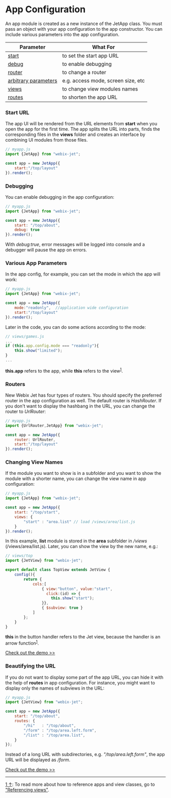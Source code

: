 # App Configuration

An app module is created as a new instance of the JetApp class. You must pass an object with your app configuration to the app constructor. You can include various parameters into the app configuration.

| Parameter | What For |
|-----------|----------|
| [start](#start)     | to set the start app URL|
| [debug](#debug)     | to enable debugging |
| [router](#router)   | to change a router |
| [arbitrary parameters](#other) | e.g. access mode, screen size, etc |
| [views](#views)     | to change view modules names |
| [routes](#routes)   | to shorten the app URL |

### <span id="start">Start URL</span>

The app UI will be rendered from the URL elements from **start** when you open the app for the first time. The app splits the URL into parts, finds the corresponding files in the **views** folder and creates an interface by combining UI modules from those files.

~~~js
// myapp.js
import {JetApp} from "webix-jet";

const app = new JetApp({
    start:"/top/layout"
}).render();
~~~

### <span id="debug">Debugging</span>

You can enable debugging in the app configuration: 

```js
// myapp.js
import {JetApp} from "webix-jet";

const app = new JetApp({
    start: "/top/about",
    debug: true
}).render();
```

With *debug:true*, error messages will be logged into console and a debugger will pause the app on errors.

### <span id="other">Various App Parameters</span>

In the app config, for example, you can set the mode in which the app will work:

```js
// myapp.js
import {JetApp} from "webix-jet";

const app = new JetApp({
	mode:"readonly",  //application wide configuration
	start:"/top/layout"
}).render();
```

Later in the code, you can do some actions according to the mode:

```js
// views/games.js
...
if (this.app.config.mode === "readonly"){
	this.show("limited");
}
...
```

**this.app** refers to the app, while **this** refers to the view<sup><a href="#myfootnote1" id="origin">1</a></sup>.

### <span id="router">Routers</span>

New Webix Jet has four types of routers. You should specify the preferred router in the app configuration as well. The default router is *HashRouter*. If you don't want to display the hashbang in the URL, you can change the router to *UrlRouter*:

```js
// myapp.js
import {UrlRouter,JetApp} from "webix-jet";

const app = new JetApp({
	router: UrlRouter,
    start:"/top/layout"
}).render();
```

### <span id="views">Changing View Names</span>

If the module you want to show is in a subfolder and you want to show the module with a shorter name, you can change the view name in app configuration:

```js
// myapp.js
import {JetApp} from "webix-jet";

const app = new JetApp({
    start: "/top/start",
    views: {
        "start" : "area.list" // load /views/area/list.js
    }
}).render();
```

In this example, **list** module is stored in the **area** subfolder in */views* (/views/area/list.js). Later, you can show the view by the new name, e.g.:

```js
// views/top
import {JetView} from "webix-jet";

export default class TopView extends JetView {
	config(){
		return {
			cols:[
                { view:"button", value:"start",
                  click:(id) => {
					this.show("start");
				}},
				{ $subview: true }
			]
		};
	}
}
```

**this** in the button handler refers to the Jet view, because the handler is an arrow function<sup><a href="#myfootnote1" id="origin1">1</a></sup>.

[Check out the demo >>](https://github.com/webix-hub/jet-demos/blob/master/sources/viewresolve.js)

### <span id="routes">Beautifying the URL</span>

If you do not want to display some part of the app URL, you can hide it with the help of **routes** in app configuration. For instance, you might want to display only the names of subviews in the URL: 

```js
// myapp.js
import {JetView} from "webix-jet";

const app = new JetApp({
    start: "/top/about",
    routes: {
        "/hi" 	: "/top/about",
        "/form" : "/top/area.left.form",
        "/list" : "/top/area.list",
    }
});
```

Instead of a long URL with subdirectories, e.g. *"/top/area.left.form"*, the app URL will be displayed as */form*.

[Check out the demo >>](https://github.com/webix-hub/jet-demos/blob/master/sources/routes.js)

<!-- footnotes -->
- - -
<a id="myfootnote1" href="#origin1">1 &uarr;</a>:
To read more about how to reference apps and view classes, go to ["Referencing views"](../detailed/referencing.md).